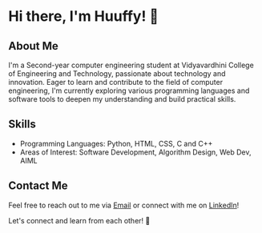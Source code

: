 # Hi there, I'm Huuffy! 👋

## About Me

I'm a Second-year computer engineering student at Vidyavardhini College of Engineering and Technology, passionate about technology and innovation. Eager to learn and contribute to the field of computer engineering, I'm currently exploring various programming languages and software tools to deepen my understanding and build practical skills.

## Skills

- Programming Languages: Python, HTML, CSS, C and C++
- Areas of Interest: Software Development, Algorithm Design, Web Dev, AIML


## Contact Me

Feel free to reach out to me via [Email](virajbhatia1611@gmail.com) or connect with me on [LinkedIn](www.linkedin.com/in/viraj--bhatia)!

Let's connect and learn from each other! 🌟
